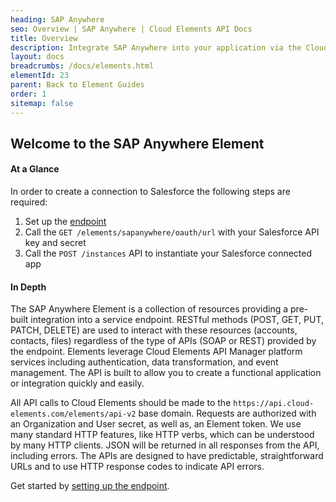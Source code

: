 ```yaml
---
heading: SAP Anywhere
seo: Overview | SAP Anywhere | Cloud Elements API Docs
title: Overview
description: Integrate SAP Anywhere into your application via the Cloud Elements APIs.
layout: docs
breadcrumbs: /docs/elements.html
elementId: 23
parent: Back to Element Guides
order: 1
sitemap: false
---
```


## Welcome to the SAP Anywhere Element


#### At a Glance

In order to create a connection to Salesforce the following steps are required:

1. Set up the [endpoint](sapanywhere-endpoint-setup.html)
2. Call the `GET /elements/sapanywhere/oauth/url` with your Salesforce API key and secret
3. Call the `POST /instances` API to instantiate your Salesforce connected app

#### In Depth

The SAP Anywhere Element is a collection of resources providing a pre-built integration into a service endpoint. RESTful methods (POST, GET, PUT, PATCH, DELETE) are used to interact with these resources (accounts, contacts, files) regardless of the type of APIs (SOAP or REST) provided by the endpoint. Elements leverage Cloud Elements API Manager platform services including authentication, data transformation, and event management.  The API is built to allow you to create a functional application or integration quickly and easily.

All API calls to Cloud Elements should be made to the `https://api.cloud-elements.com/elements/api-v2` base domain. Requests are authorized with an Organization and User secret, as well as, an Element token.  We use many standard HTTP features, like HTTP verbs, which can be understood by many HTTP clients. JSON will be returned in all responses from the API, including errors. The APIs are designed to have predictable, straightforward URLs and to use HTTP response codes to indicate API errors.

Get started by [setting up the endpoint](sapanywhere-endpoint-setup.html).
